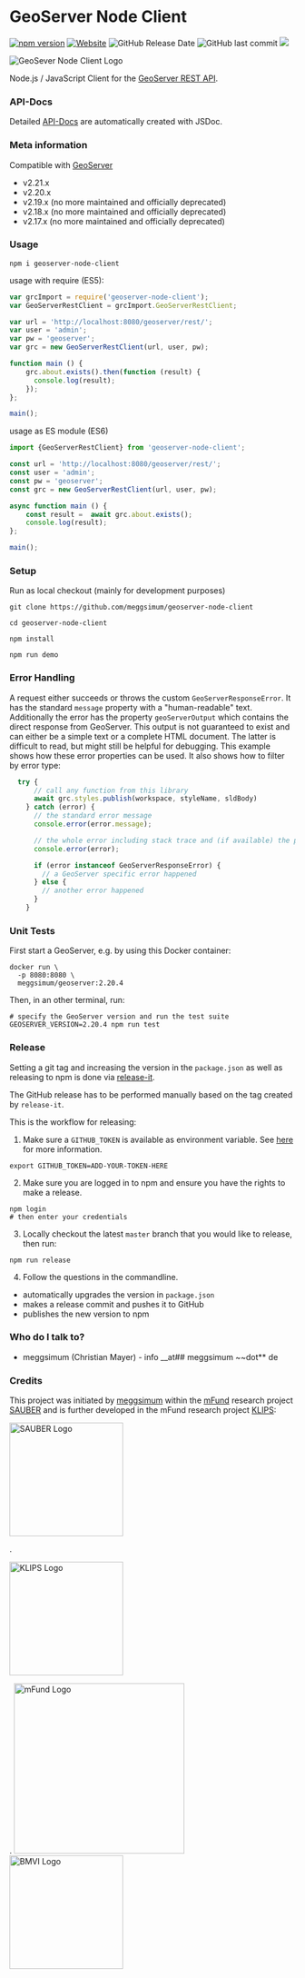 # GeoServer Node Client

[![npm version](https://badge.fury.io/js/geoserver-node-client.svg)](https://www.npmjs.com/package/geoserver-node-client)
[![Website](https://img.shields.io/website?up_message=API-Docs&url=https%3A%2F%2Fmeggsimum.github.io%2Fgeoserver-node-client%2F)](https://meggsimum.github.io/geoserver-node-client)
![GitHub Release Date](https://img.shields.io/github/release-date/meggsimum/geoserver-node-client)
![GitHub last commit](https://img.shields.io/github/last-commit/meggsimum/geoserver-node-client)
![](https://github.com/meggsimum/geoserver-node-client/actions/workflows/ci-geoserver-node-client.yml/badge.svg)

![GeoSever Node Client Logo](/img/geoserver-node-client-logo_150px.png)

Node.js / JavaScript Client for the [GeoServer REST API](https://docs.geoserver.org/stable/en/user/rest/).

### API-Docs ###

Detailed [API-Docs](https://meggsimum.github.io/geoserver-node-client/) are automatically created with JSDoc.

### Meta information

Compatible with [GeoServer](https://geoserver.org)

  - v2.21.x
  - v2.20.x
  - v2.19.x (no more maintained and officially deprecated)
  - v2.18.x (no more maintained and officially deprecated)
  - v2.17.x (no more maintained and officially deprecated)


### Usage

```shell
npm i geoserver-node-client
```

usage with require (ES5):
```js
var grcImport = require('geoserver-node-client');
var GeoServerRestClient = grcImport.GeoServerRestClient;

var url = 'http://localhost:8080/geoserver/rest/';
var user = 'admin';
var pw = 'geoserver';
var grc = new GeoServerRestClient(url, user, pw);

function main () {
    grc.about.exists().then(function (result) {
      console.log(result);
    });
};

main();
```

usage as ES module (ES6)
```js
import {GeoServerRestClient} from 'geoserver-node-client';

const url = 'http://localhost:8080/geoserver/rest/';
const user = 'admin';
const pw = 'geoserver';
const grc = new GeoServerRestClient(url, user, pw);

async function main () {
    const result =  await grc.about.exists();
    console.log(result);
};

main();
```

### Setup

Run as local checkout (mainly for development purposes)

```shell
git clone https://github.com/meggsimum/geoserver-node-client

cd geoserver-node-client

npm install

npm run demo
```

### Error Handling

A request either succeeds or throws the custom `GeoServerResponseError`. It has the standard `message` property with a "human-readable" text. Additionally the error has the property `geoServerOutput` which contains the direct response from GeoServer. This output is not guaranteed to exist and can either be a simple text or a complete HTML document. The latter is difficult to read, but might still be helpful for debugging. This example shows how these error properties can be used. It also shows how to filter by error type:

```javascript
  try {
      // call any function from this library
      await grc.styles.publish(workspace, styleName, sldBody)
    } catch (error) {
      // the standard error message
      console.error(error.message);

      // the whole error including stack trace and (if available) the property 'geoServerOutput'
      console.error(error);

      if (error instanceof GeoServerResponseError) {
        // a GeoServer specific error happened
      } else {
        // another error happened
      }
    }
```

### Unit Tests

First start a GeoServer, e.g. by using this Docker container:

```shell
docker run \
  -p 8080:8080 \
  meggsimum/geoserver:2.20.4
```

Then, in an other terminal, run:

```shell
# specify the GeoServer version and run the test suite
GEOSERVER_VERSION=2.20.4 npm run test
```

### Release

Setting a git tag and increasing the version in the `package.json` as well as releasing to npm is done via [release-it](https://github.com/release-it/release-it).

The GitHub release has to be performed manually based on the tag created by `release-it`.

This is the workflow for releasing:

1. Make sure a `GITHUB_TOKEN` is available as environment variable. See [here](https://github.com/release-it/release-it/blob/master/docs/github-releases.md) for more information.

```shell
export GITHUB_TOKEN=ADD-YOUR-TOKEN-HERE
```

2. Make sure you are logged in to npm and ensure you have the rights to make a release.

```shell
npm login
# then enter your credentials
```

3. Locally checkout the latest `master` branch that you would like to release, then run:

```shell
npm run release
```

4. Follow the questions in the commandline.
  - automatically upgrades the version in `package.json`
  - makes a release commit and pushes it to GitHub
  - publishes the new version to npm

### Who do I talk to? ###

* meggsimum (Christian Mayer) - info __at## meggsimum ~~dot** de

### Credits

This project was initiated by [meggsimum](https://meggsimum.de) within the [mFund](https://www.bmvi.de/EN/Topics/Digital-Matters/mFund/mFund.html) research project [SAUBER](https://sauber-projekt.de/) and is further developed in the mFund research project [KLIPS](http://www.klips-projekt.de/):
<p><img src="https://sauber-projekt.de/wp-content/uploads/2018/12/SAG_SAUBER_Logo_Dez3_transparent-1-e1543843688935.png" alt="SAUBER Logo" width="200"/></p>.
<p><img src="http://www.klips-projekt.de/wp-content/uploads/2021/02/SAG_KLIPS-Logo_Jan21.png" alt="KLIPS Logo" width="200"/></p>.

<img src="https://sauber-projekt.de/wp-content/uploads/2018/12/mfund-logo-download-e1547545420815-300x77.jpg" alt="mFund Logo" width="300"/>
<img src="https://sauber-projekt.de/wp-content/uploads/2019/06/BMVI_Fz_2017_Office_Farbe_de_Bundestag-400x402.png" alt="BMVI Logo" height="200"/>
